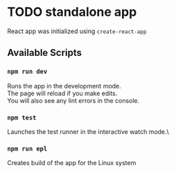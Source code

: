 # TODO standalone app

React app was initialized using `create-react-app`

## Available Scripts

### `npm run dev`

Runs the app in the development mode.\
The page will reload if you make edits.\
You will also see any lint errors in the console.

### `npm test`

Launches the test runner in the interactive watch mode.\

### `npm run epl`

Creates build of the app for the Linux system

